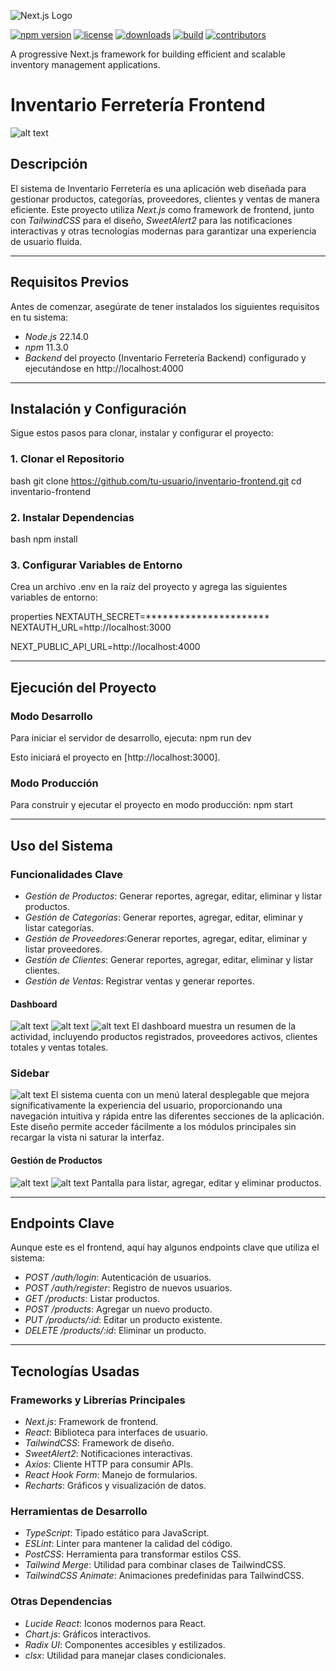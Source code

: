![Next.js Logo](https://upload.wikimedia.org/wikipedia/commons/8/8e/Nextjs-logo.svg)

[![npm version](https://img.shields.io/npm/v/next.svg)](https://www.npmjs.com/package/next)
[![license](https://img.shields.io/badge/license-MIT-green)](https://opensource.org/licenses/MIT)
[![downloads](https://img.shields.io/npm/dm/next.svg)](https://www.npmjs.com/package/next)
[![build](https://img.shields.io/badge/build-passing-brightgreen)](https://shields.io/)
[![contributors](https://img.shields.io/github/contributors/josueespinoza2004/inventario-frontend)](https://github.com/josueespinoza2004/inventario_frontend)

A progressive Next.js framework for building efficient and scalable inventory management applications.


# Inventario Ferretería Frontend

![alt text](logo.svg)

## Descripción
El sistema de Inventario Ferretería es una aplicación web diseñada para gestionar productos, categorías, proveedores, clientes y ventas de manera eficiente. Este proyecto utiliza *Next.js* como framework de frontend, junto con *TailwindCSS* para el diseño, *SweetAlert2* para las notificaciones interactivas y otras tecnologías modernas para garantizar una experiencia de usuario fluida.

---

## Requisitos Previos

Antes de comenzar, asegúrate de tener instalados los siguientes requisitos en tu sistema:

- *Node.js* 22.14.0
- *npm* 11.3.0
- *Backend* del proyecto (Inventario Ferretería Backend) configurado y ejecutándose en http://localhost:4000

---

## Instalación y Configuración

Sigue estos pasos para clonar, instalar y configurar el proyecto:

### 1. Clonar el Repositorio
bash
git clone https://github.com/tu-usuario/inventario-frontend.git
cd inventario-frontend


### 2. Instalar Dependencias
bash
npm install


### 3. Configurar Variables de Entorno
Crea un archivo .env en la raíz del proyecto y agrega las siguientes variables de entorno:

properties
NEXTAUTH_SECRET=**********************
NEXTAUTH_URL=http://localhost:3000

NEXT_PUBLIC_API_URL=http://localhost:4000


---

## Ejecución del Proyecto

### Modo Desarrollo
Para iniciar el servidor de desarrollo, ejecuta:
npm run dev

Esto iniciará el proyecto en [http://localhost:3000].

### Modo Producción
Para construir y ejecutar el proyecto en modo producción:
npm start


---

## Uso del Sistema

### Funcionalidades Clave
- *Gestión de Productos*: Generar reportes, agregar, editar, eliminar y listar productos.
- *Gestión de Categorías*: Generar reportes, agregar, editar, eliminar y listar categorías.
- *Gestión de Proveedores*:Generar reportes, agregar, editar, eliminar y listar proveedores.
- *Gestión de Clientes*: Generar reportes, agregar, editar, eliminar y listar clientes.
- *Gestión de Ventas*: Registrar ventas y generar reportes.


#### Dashboard
![alt text](image-2.png)
![alt text](image-3.png)
![alt text](image-4.png)
El dashboard muestra un resumen de la actividad, incluyendo productos registrados, proveedores activos, clientes totales y ventas totales.

### Sidebar
![alt text](image-7.png)
El sistema cuenta con un menú lateral desplegable que mejora significativamente la experiencia del usuario, proporcionando una navegación intuitiva y rápida entre las diferentes secciones de la aplicación. Este diseño permite acceder fácilmente a los módulos principales sin recargar la vista ni saturar la interfaz.

#### Gestión de Productos
![alt text](image-5.png)
![alt text](image-6.png)
Pantalla para listar, agregar, editar y eliminar productos.

---

## Endpoints Clave

Aunque este es el frontend, aquí hay algunos endpoints clave que utiliza el sistema:

- *POST /auth/login*: Autenticación de usuarios.
- *POST /auth/register*: Registro de nuevos usuarios.
- *GET /products*: Listar productos.
- *POST /products*: Agregar un nuevo producto.
- *PUT /products/:id*: Editar un producto existente.
- *DELETE /products/:id*: Eliminar un producto.

---

## Tecnologías Usadas

### Frameworks y Librerías Principales
- *Next.js*: Framework de frontend.
- *React*: Biblioteca para interfaces de usuario.
- *TailwindCSS*: Framework de diseño.
- *SweetAlert2*: Notificaciones interactivas.
- *Axios*: Cliente HTTP para consumir APIs.
- *React Hook Form*: Manejo de formularios.
- *Recharts*: Gráficos y visualización de datos.

### Herramientas de Desarrollo
- *TypeScript*: Tipado estático para JavaScript.
- *ESLint*: Linter para mantener la calidad del código.
- *PostCSS*: Herramienta para transformar estilos CSS.
- *Tailwind Merge*: Utilidad para combinar clases de TailwindCSS.
- *TailwindCSS Animate*: Animaciones predefinidas para TailwindCSS.

### Otras Dependencias
- *Lucide React*: Iconos modernos para React.
- *Chart.js*: Gráficos interactivos.
- *Radix UI*: Componentes accesibles y estilizados.
- *clsx*: Utilidad para manejar clases condicionales.


